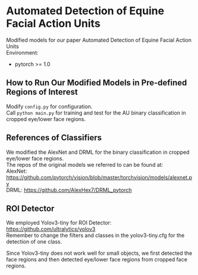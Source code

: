 # Automated Detection of Equine Facial Action Units 
Modified models for our paper Automated Detection of Equine Facial Action Units  
Environment:
* pytorch >= 1.0

## How to Run Our Modified Models in Pre-defined Regions of Interest
Modify `config.py` for configuration.  
Call `python main.py` for training and test for the AU binary classification in cropped eye/lower face regions.  

## References of Classifiers
We modified the AlexNet and DRML for the binary classification in cropped eye/lower face regions.  
The repos of the original models we referred to can be found at:  
AlexNet: https://github.com/pytorch/vision/blob/master/torchvision/models/alexnet.py  
DRML: https://github.com/AlexHex7/DRML_pytorch

## ROI Detector
We employed Yolov3-tiny for ROI Detector:  
https://github.com/ultralytics/yolov3  
Remember to change the filters and classes in the yolov3-tiny.cfg for the detection of one class.  
  
Since Yolov3-tiny does not work well for small objects, we first detected the face regions and then detected eye/lower face regions from cropped face regions.  

